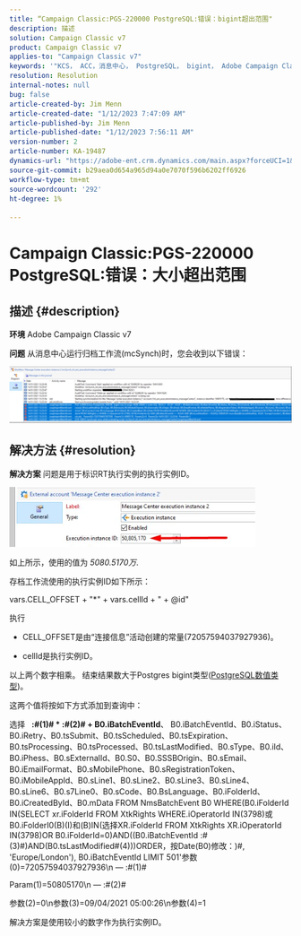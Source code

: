 ```yaml
---
title: “Campaign Classic:PGS-220000 PostgreSQL:错误：bigint超出范围"
description: 描述
solution: Campaign Classic v7
product: Campaign Classic v7
applies-to: "Campaign Classic v7"
keywords: '"KCS， ACC，消息中心， PostgreSQL， bigint， Adobe Campaign Classic v7, PGS-220000，错误：大小超出范围，疑难解答”'
resolution: Resolution
internal-notes: null
bug: false
article-created-by: Jim Menn
article-created-date: "1/12/2023 7:47:09 AM"
article-published-by: Jim Menn
article-published-date: "1/12/2023 7:56:11 AM"
version-number: 2
article-number: KA-19487
dynamics-url: "https://adobe-ent.crm.dynamics.com/main.aspx?forceUCI=1&pagetype=entityrecord&etn=knowledgearticle&id=87c61f4e-4d92-ed11-aad1-6045bd0065f9"
source-git-commit: b29aea0d654a965d94a0e7070f596b6202ff6926
workflow-type: tm+mt
source-wordcount: '292'
ht-degree: 1%

---
```


# Campaign Classic:PGS-220000 PostgreSQL:错误：大小超出范围

## 描述 {#description}


<b>环境</b>
Adobe Campaign Classic v7

<b>问题</b>
从消息中心运行归档工作流(mcSynch)时，您会收到以下错误：

![](assets/___89c61f4e-4d92-ed11-aad1-6045bd0065f9___.png)




## 解决方法 {#resolution}


<b>解决方案</b>
问题是用于标识RT执行实例的执行实例ID。

![](assets/b19e48ed-65d1-ec11-a7b5-00224809c556.png)

如上所示，使用的值为 *5080.5170万*.

存档工作流使用的执行实例ID如下所示：

vars.CELL_OFFSET + &quot;\*&quot; + vars.cellId + &quot; + @id&quot;

执行

- CELL_OFFSET是由“连接信息”活动创建的常量(72057594037927936)。

- cellId是执行实例ID。

以上两个数字相乘。 结束结果数大于Postgres bigint类型([PostgreSQL数值类型](https://www.postgresql.org/docs/10/datatype-numeric.html))。

这两个值将按如下方式添加到查询中：

选择   <b>:#(1)# \* :#(2)# + B0.iBatchEventId</b>、 B0.iBatchEventId、B0.iStatus、B0.iRetry、B0.tsSubmit、B0.tsScheduled、B0.tsExpiration、B0.tsProcessing、B0.tsProcessed、B0.tsLastModified、B0.sType、B0.iId、B0.iPhess、B0.sExternalId、B0.S0、B0.SSSBOrigin、B0.sEmail、B0.iEmailFormat、B0.sMobilePhone、B0.sRegistrationToken、B0.iMobileAppId、B0.sLine1、B0.sLine2、B0.sLine3、B0.sLine4、B0.sLine6、B0.s7Line0、B0.sCode、B0.BsLanguage、B0.iFolderId、B0.iCreatedById、B0.mData FROM NmsBatchEvent B0 WHERE(B0.iFolderId IN(SELECT xr.iFolderId FROM XtkRights WHERE.iOperatorId IN(3798)或B0.iFolderI0(B)(I)和(B)IN(选择XR.iFolderId FROM XtkRights XR.iOperatorId IN(3798)OR B0.iFolderId=0)AND((B0.iBatchEventId :#(3)#)AND(B0.tsLastModified#(4)))ORDER，按Date(B0)修改：)#, &#39;Europe/London&#39;), B0.iBatchEventId LIMIT 501&#39;参数(0)=72057594037927936\n — :#(1)#

Param(1)=50805170\n — :#(2)#

参数(2)=0\n参数(3)=09/04/2021 05:00:26\n参数(4)=1

解决方案是使用较小的数字作为执行实例ID。
